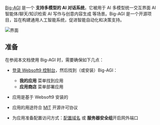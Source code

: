 [Big-AGI](https://big-agi.com/) 是一个 **支持多模型的 AI 对话系统**，它被用于 AI 多模型统一交互界面 AI 智能体/聊天/知识检索 AI 写作与创意内容生成  等场景。Big-AGI 是一个开源项目，旨在构建通用人工智能系统，促进智能自动化和决策支持。


![界面](http://libs.websoft9.com/Websoft9/DocsPicture/zh/bigagi/bigagi-gui-websoft9.png)


## 准备

在参阅本文档使用 Big-AGI 时，需要确保如下几点：

- [登录 Websoft9 控制台](./login-console)，然后找到（或安装）Big-AGI：
  - **我的应用** 菜单找到应用 
  - **应用商店** 菜单部署应用

- 应用是基于 Websoft9 安装的


- 应用的用途符合 [MIT](https://opensource.org/licenses/MIT) 开源许可协议


- 为应用准备配置访问方式：[配置域名](./domain-set) 或 **服务器安全组**开启网外端口
